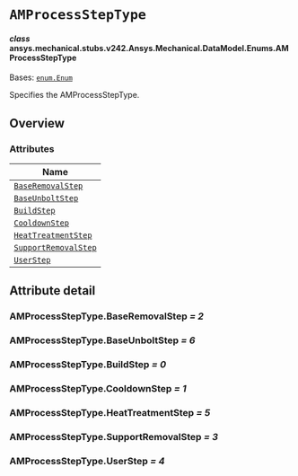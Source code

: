 # `AMProcessStepType`

<a id="ansys.mechanical.stubs.v242.Ansys.Mechanical.DataModel.Enums.AMProcessStepType"></a>

#### *class* ansys.mechanical.stubs.v242.Ansys.Mechanical.DataModel.Enums.AMProcessStepType

Bases: [`enum.Enum`](https://docs.python.org/3/library/enum.html#enum.Enum)

Specifies the AMProcessStepType.

<!-- !! processed by numpydoc !! -->

<a id="overview"></a>

## Overview

### Attributes

| Name |
| ---------------------------------------------------------------------------------------------------------------------------------------- |
| [`BaseRemovalStep`](#AMProcessStepType.BaseRemovalStep) |
| [`BaseUnboltStep`](#AMProcessStepType.BaseUnboltStep) |
| [`BuildStep`](#AMProcessStepType.BuildStep) |
| [`CooldownStep`](#AMProcessStepType.CooldownStep) |
| [`HeatTreatmentStep`](#AMProcessStepType.HeatTreatmentStep) |
| [`SupportRemovalStep`](#AMProcessStepType.SupportRemovalStep) |
| [`UserStep`](#AMProcessStepType.UserStep) |

<a id="attribute-detail"></a>

## Attribute detail

<a id="AMProcessStepType.BaseRemovalStep"></a>

### AMProcessStepType.BaseRemovalStep *= 2*

<a id="AMProcessStepType.BaseUnboltStep"></a>

### AMProcessStepType.BaseUnboltStep *= 6*

<a id="AMProcessStepType.BuildStep"></a>

### AMProcessStepType.BuildStep *= 0*

<a id="AMProcessStepType.CooldownStep"></a>

### AMProcessStepType.CooldownStep *= 1*

<a id="AMProcessStepType.HeatTreatmentStep"></a>

### AMProcessStepType.HeatTreatmentStep *= 5*

<a id="AMProcessStepType.SupportRemovalStep"></a>

### AMProcessStepType.SupportRemovalStep *= 3*

<a id="AMProcessStepType.UserStep"></a>

### AMProcessStepType.UserStep *= 4*


